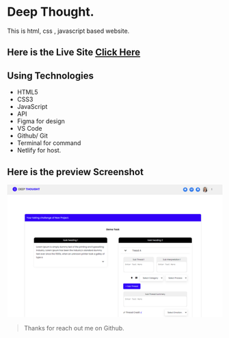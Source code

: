 # Deep Thought.

This is html, css , javascript based website.

## Here is the Live Site [Click Here]()

## Using Technologies

- HTML5
- CSS3
- JavaScript
- API
- Figma for design
- VS Code
- Github/ Git
- Terminal for command
- Netlify for host.

## Here is the preview Screenshot

![imageScreenshot](./preview.png)

> Thanks for reach out me on Github.
